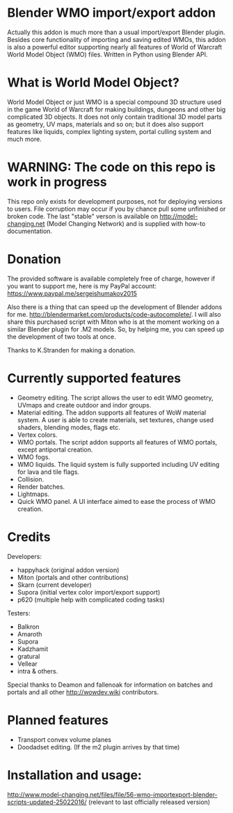 # Blender WMO import/export addon
Actually this addon is much more than a usual import/export Blender plugin. Besides core functionality of importing and saving edited WMOs, this addon is also a powerful editor supporting nearly all features of World of Warcraft World Model Object (WMO) files. Written in Python using Blender API.

# What is World Model Object?
World Model Object or just WMO is a special compound 3D structure used in the game World of Warcraft for making buildings, dungeons and other big complicated 3D objects. It does not only contain traditional 3D model parts as geometry, UV maps, materials and so on; but it does also support features like liquids, complex lighting system, portal culling system and much more.

# WARNING: The code on this repo is work in progress
This repo only exists for development purposes, not for deploying versions to users. File corruption may occur if you by chance pull some unfinished or broken code. The last "stable" verson is available on http://model-changing.net (Model Changing Network) and is supplied with how-to documentation. 

# Donation
The provided software is available completely free of charge, however if you want to support me, here is my PayPal account: https://www.paypal.me/sergeishumakov2015

Also there is a thing that can speed up the development of Blender addons for me. http://blendermarket.com/products/code-autocomplete/. I will also share this purchased script with Miton who is at the moment working on a similar Blender plugin for .M2 models. So, by helping me, you can speed up the development of two tools at once.

Thanks to K.Stranden for making a donation.

# Currently supported features
- Geometry editing. The script allows the user to edit WMO geometry, UVmaps and create outdoor and indor groups.
- Material editing. The addon supports all features of WoW material system. A user is able to create materials, set textures, change used shaders, blending modes, flags etc.
- Vertex colors. 
- WMO portals. The script addon supports all features of WMO portals, except antiportal creation.
- WMO fogs.
- WMO liquids. The liquid system is fully supported including UV editing for lava and tile flags.
- Collision.
- Render batches.
- Lightmaps.
- Quick WMO panel. A UI interface aimed to ease the process of WMO creation.

# Credits
Developers:
- happyhack (original addon version)
- Miton (portals and other contributions)
- Skarn (current developer)
- Supora (initial vertex color import/export support)
- p620 (multiple help with complicated coding tasks)

Testers:
- Balkron
- Amaroth
- Supora
- Kadzhamit
- gratural
- Vellear
- intra
& others.

Special thanks to Deamon and fallenoak for information on batches and portals and all other http://wowdev.wiki contributors.

# Planned features
- Transport convex volume planes
- Doodadset editing. (If the m2 plugin arrives by that time)

# Installation and usage:
http://www.model-changing.net/files/file/56-wmo-importexport-blender-scripts-updated-25022016/ (relevant to last officially released version)
